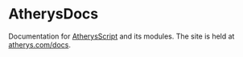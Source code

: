 # AtherysDocs
Documentation for [AtherysScript](https://github.com/Atherys-Horizons/AtherysScript) and its modules. The site is held at [atherys.com/docs](https://atherys.com/docs).
